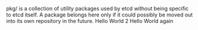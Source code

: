 pkg/ is a collection of utility packages used by etcd without being specific to etcd itself. A package belongs here
only if it could possibly be moved out into its own repository in the future.
Hello World 2
Hello World again
